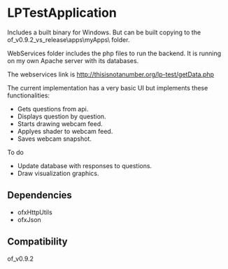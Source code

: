 # LPTestApplication

Includes a built binary for Windows. But can be built copying to the of_v0.9.2_vs_release\apps\myApps\ folder.

WebServices folder includes the php files to run the backend. It is running on my own Apache server with its databases.

The webservices link is 
http://thisisnotanumber.org/lp-test/getData.php

The current implementation has a very basic UI but implements these functionalities:
* Gets questions from api.
* Displays question by question.
* Starts drawing webcam feed.
* Applyes shader to webcam feed.
* Saves webcam snapshot.

To do
* Update database with responses to questions.
* Draw visualization graphics.

## Dependencies

* ofxHttpUtils
* ofxJson

## Compatibility

of_v0.9.2
